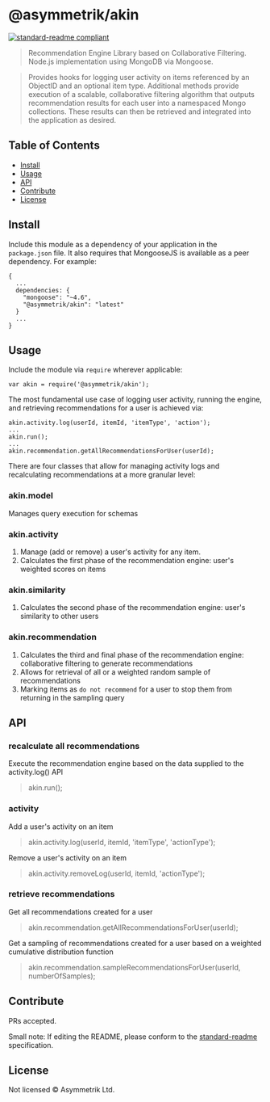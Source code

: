 # @asymmetrik/akin

[![standard-readme compliant](https://img.shields.io/badge/standard--readme-OK-green.svg?style=flat-square)](https://github.com/RichardLitt/standard-readme)

> Recommendation Engine Library based on Collaborative Filtering. Node.js implementation using MongoDB via Mongoose.

> Provides hooks for logging user activity on items referenced by an ObjectID and an optional item type. Additional methods provide execution of a scalable, collaborative filtering algorithm that outputs recommendation results for each user into a namespaced Mongo collections. These results can then be retrieved and integrated into the application as desired.

## Table of Contents

- [Install](#install)
- [Usage](#usage)
- [API](#api)
- [Contribute](#contribute)
- [License](#license)

## Install

Include this module as a dependency of your application in the `package.json` file. It also requires that MongooseJS is available as a peer dependency. For example:
```
{
  ...
  dependencies: {
    "mongoose": "~4.6",
    "@asymmetrik/akin": "latest"
  }
  ...
}
```

## Usage

Include the module via `require` wherever applicable:
```
var akin = require('@asymmetrik/akin');
```

The most fundamental use case of logging user activity, running the engine, and retrieving recommendations for a user is achieved via:
```
akin.activity.log(userId, itemId, 'itemType', 'action');
...
akin.run();
...
akin.recommendation.getAllRecommendationsForUser(userId);
```

There are four classes that allow for managing activity logs and recalculating recommendations at a more granular level:
### akin.model
Manages query execution for schemas

### akin.activity
1. Manage (add or remove) a user's activity for any item.
1. Calculates the first phase of the recommendation engine: user's weighted scores on items

### akin.similarity
1. Calculates the second phase of the recommendation engine: user's similarity to other users

### akin.recommendation
1. Calculates the third and final phase of the recommendation engine: collaborative filtering to generate recommendations
1. Allows for retrieval of all or a weighted random sample of recommendations
1. Marking items as `do not recommend` for a user to stop them from returning in the sampling query

## API

### recalculate all recommendations
Execute the recommendation engine based on the data supplied to the activity.log() API
> akin.run();

### activity
Add a user's activity on an item
> akin.activity.log(userId, itemId, 'itemType', 'actionType');

Remove a user's activity on an item
> akin.activity.removeLog(userId, itemId, 'actionType');

### retrieve recommendations
Get all recommendations created for a user
> akin.recommendation.getAllRecommendationsForUser(userId);

Get a sampling of recommendations created for a user based on a weighted cumulative distribution function
> akin.recommendation.sampleRecommendationsForUser(userId, numberOfSamples);

## Contribute

PRs accepted.

Small note: If editing the README, please conform to the [standard-readme](https://github.com/RichardLitt/standard-readme) specification.

## License

Not licensed © Asymmetrik Ltd.
